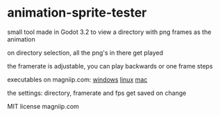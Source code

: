 # animation-sprite-tester
small tool made in Godot 3.2 to view a directory with png frames as the animation

on directory selection, all the png's in there get played

the framerate is adjustable, you can play backwards or one frame steps

executables on magniip.com:
[windows](https://magniip.com/spriteAniTester/windows/SpriteAniTester.exe)
[linux](https://magniip.com/spriteAniTester/linux/SpriteAniTester.x86_64)
[mac](https://magniip.com/spriteAniTester/mac/SpriteAniTester.zip)


the settings: directory, framerate and fps get saved on change

MIT license
magniip.com
